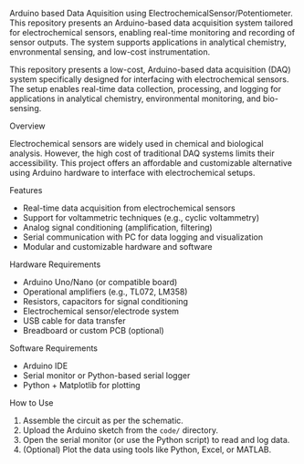 Arduino based  Data Aquisition using ElectrochemicalSensor/Potentiometer. This repository presents an Arduino-based data acquisition system tailored for electrochemical sensors, enabling real-time monitoring and recording of sensor outputs. The system supports applications in analytical chemistry, envronmental sensing, and low-cost instrumentation.

This repository presents a low-cost, Arduino-based data acquisition (DAQ) system specifically designed for interfacing with electrochemical sensors. The setup enables real-time data collection, processing, and logging for applications in analytical chemistry, environmental monitoring, and bio-sensing.

 Overview

Electrochemical sensors are widely used in chemical and biological analysis. However, the high cost of traditional DAQ systems limits their accessibility. This project offers an affordable and customizable alternative using Arduino hardware to interface with electrochemical setups.

 Features

- Real-time data acquisition from electrochemical sensors  
- Support for voltammetric techniques (e.g., cyclic voltammetry)  
- Analog signal conditioning (amplification, filtering)  
- Serial communication with PC for data logging and visualization  
- Modular and customizable hardware and software
  
 Hardware Requirements

- Arduino Uno/Nano (or compatible board)  
- Operational amplifiers (e.g., TL072, LM358)  
- Resistors, capacitors for signal conditioning  
- Electrochemical sensor/electrode system  
- USB cable for data transfer  
- Breadboard or custom PCB (optional)

Software Requirements

- Arduino IDE  
- Serial monitor or Python-based serial logger 
-  Python + Matplotlib for plotting
  
 How to Use

1. Assemble the circuit as per the schematic.
2. Upload the Arduino sketch from the `code/` directory.
3. Open the serial monitor (or use the Python script) to read and log data.
4. (Optional) Plot the data using tools like Python, Excel, or MATLAB.





